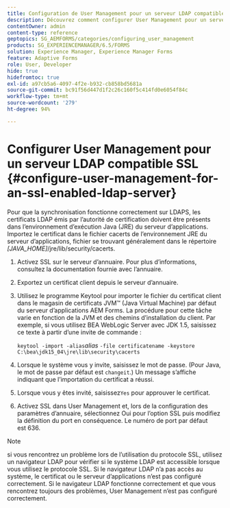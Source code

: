 ```yaml
---
title: Configuration de User Management pour un serveur LDAP compatible SSL
description: Découvrez comment configurer User Management pour un serveur LDAP SSL afin de permettre le fonctionnement correct de la synchronisation sur LDAPS.
contentOwner: admin
content-type: reference
geptopics: SG_AEMFORMS/categories/configuring_user_management
products: SG_EXPERIENCEMANAGER/6.5/FORMS
solution: Experience Manager, Experience Manager Forms
feature: Adaptive Forms
role: User, Developer
hide: true
hidefromtoc: true
exl-id: a97cb5a6-4097-4f2e-b932-cb858bd5681a
source-git-commit: bc91f56d447d1f2c26c160f5c414fd0e6054f84c
workflow-type: tm+mt
source-wordcount: '279'
ht-degree: 94%

---
```


# Configurer User Management pour un serveur LDAP compatible SSL {#configure-user-management-for-an-ssl-enabled-ldap-server}

Pour que la synchronisation fonctionne correctement sur LDAPS, les certificats LDAP émis par l’autorité de certification doivent être présents dans l’environnement d’exécution Java (JRE) du serveur d’applications. Importez le certificat dans le fichier cacerts de l’environnement JRE du serveur d’applications, fichier se trouvant généralement dans le répertoire *[JAVA_HOME]*/jre/lib/security/cacerts.

1. Activez SSL sur le serveur d’annuaire. Pour plus d’informations, consultez la documentation fournie avec l’annuaire.
1. Exportez un certificat client depuis le serveur d’annuaire.
1. Utilisez le programme Keytool pour importer le fichier du certificat client dans le magasin de certificats JVM™ (Java Virtual Machine) par défaut du serveur d’applications AEM Forms. La procédure pour cette tâche varie en fonction de la JVM et des chemins d’installation du client. Par exemple, si vous utilisez BEA WebLogic Server avec JDK 1.5, saisissez ce texte à partir d’une invite de commande :

   `keytool -import -alias`*alias* `-file certificatename -keystore C:\bea\jdk15_04\jre\lib\security\cacerts`

1. Lorsque le système vous y invite, saisissez le mot de passe. (Pour Java, le mot de passe par défaut est `changeit`.) Un message s’affiche indiquant que l’importation du certificat a réussi.
1. Lorsque vous y êtes invité, saisissez`Yes` pour approuver le certificat.
1. Activez SSL dans User Management et, lors de la configuration des paramètres d’annuaire, sélectionnez Oui pour l’option SSL puis modifiez la définition du port en conséquence. Le numéro de port par défaut est 636.

>[!NOTE]
>
>si vous rencontrez un problème lors de l’utilisation du protocole SSL, utilisez un navigateur LDAP pour vérifier si le système LDAP est accessible lorsque vous utilisez le protocole SSL. Si le navigateur LDAP n’a pas accès au système, le certificat ou le serveur d’applications n’est pas configuré correctement. Si le navigateur LDAP fonctionne correctement et que vous rencontrez toujours des problèmes, User Management n’est pas configuré correctement.
